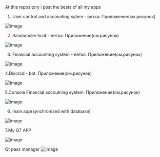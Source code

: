 At this repository i post the bests of all my apps


1. User control and accounting sytem - ветка: Приложение(см.рисунок)

![image](https://github.com/user-attachments/assets/2ccc33ad-8b1f-481f-aec1-1c42ed8a7fe5)



2. Randomizer hoi4 - ветка: Приложение(см.рисунок)

![image](https://github.com/user-attachments/assets/6ebc98d0-7718-44b5-985b-a64bb5de1bc7)



3. Financial accounting system - ветка: Приложение(см.рисунок)

![image](https://github.com/user-attachments/assets/e5d6ced9-397c-46d8-9119-db1b2af45402)


4.Discrod - bot: Приложение(см.рисунок)

![image](https://github.com/user-attachments/assets/874a9359-669a-49b9-a65f-f852e24d7fff)

5.Сonsole Financial accoutning system: Приложение(см.рисунок)

![image](https://github.com/user-attachments/assets/00eb92d6-751b-4739-ab65-397f9cc4b3c9)

6. main app(synchronized with database)

![image](https://github.com/user-attachments/assets/69fbe5ad-5b9d-4916-9242-c86fc575c813)


7.My QT APP

![image](https://github.com/user-attachments/assets/49bfa843-75ce-453d-9d6c-68c4fbec4a42)

Qt pass manager
![image](https://github.com/user-attachments/assets/bfaa8072-ad47-4729-a744-bd0dca807ada)
